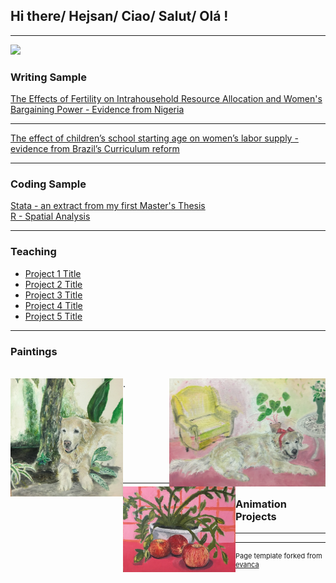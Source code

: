 
## Hi there/ Hejsan/ Ciao/ Salut/ Olá !
---

<img src="images/IMG_3422.JPG" width="300"/>

### Writing Sample

[The Effects of Fertility on Intrahousehold Resource Allocation and Women's Bargaining Power - Evidence from Nigeria](/pdf/Essay_Isabella_Rego_Monteiro_19971128_T726_NEKN01.pdf)

---
[The effect of children’s school starting age on women’s
labor supply - evidence from Brazil’s Curriculum reform](/pdf/Labor_Economics_Assignment.pdf)

---

### Coding Sample
[Stata - an extract from my first Master's Thesis](http://example.com/)
<br>
[R - Spatial Analysis](http://example.com/)

---

### Teaching

- [Project 1 Title](http://example.com/)
- [Project 2 Title](http://example.com/)
- [Project 3 Title](http://example.com/)
- [Project 4 Title](http://example.com/)
- [Project 5 Title](http://example.com/)

---

### Paintings
<br>
<img align="left" src="images/IMG_9563.jpg" width="180"/> 
<img align="right" src="images/IMG_9701.jpg" width="250"/>
.

<br>
<img align="left" src="images/IMG_1160.jpg" width="180"/> 
<br><br>
<br><br><br><br><br><br>

---
### Animation Projects

---



---
<p style="font-size:11px">Page template forked from <a href="https://github.com/evanca/quick-portfolio">evanca</a></p>
<!-- Remove above link if you don't want to attibute -->

